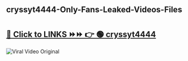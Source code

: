 
 ## cryssyt4444-Only-Fans-Leaked-Videos-Files

# <h2><a href="https://mediaupload.pro?cryssyt4444">🔗 Click to LINKS ⏩⏩ 👉 🟢 cryssyt4444 </a></h2>

<a href="https://mediaupload.pro?cryssyt4444" rel="nofollow" data-target="animated-image.originalLink"><img src="https://i.ibb.co.com/xMMVF88/686577567.gif" alt="Viral Video Original" style="max-width: 100%; display: inline-block;" data-target="animated-image.originalImage"></a>